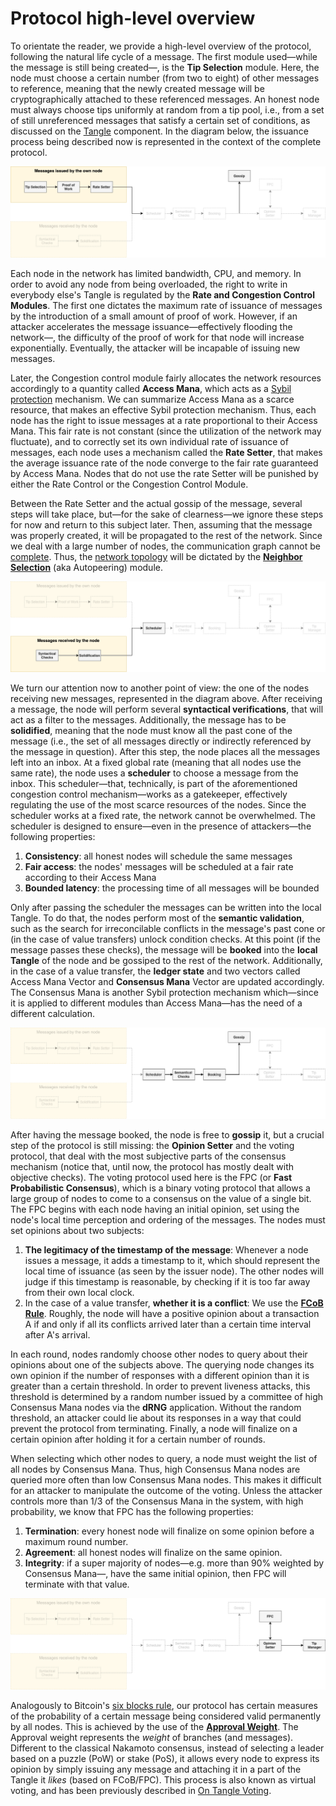 # Protocol high-level overview

To orientate the reader, we provide a high-level overview of the protocol, following the natural life cycle of a message. The first module used&mdash;while the message is still being created&mdash;, is the **Tip Selection** module. 
Here, the node must choose a certain number (from two to eight) of other messages to reference, meaning that the newly created message will be cryptographically attached to these referenced messages. 
An honest node must always choose tips uniformly at random from a tip pool, i.e., from a set of still unreferenced messages that satisfy a certain set of conditions, as discussed on the [Tangle](tangle.md) component. 
In the diagram below, the issuance process being described now is represented in the context of the complete protocol. 

![Protocol high-level overview](../../static/img/protocol_specification/Protocol_overview_own_message.png "Protocol high-level overview")

Each node in the network has limited bandwidth, CPU, and memory. In order to avoid any node from being overloaded, the right to write in everybody else's Tangle is regulated by the **Rate and Congestion Control Modules**. 
The first one dictates the maximum rate of issuance of messages by the introduction of a small amount of proof of work. 
However, if an attacker accelerates the message issuance&mdash;effectively flooding the network&mdash;, the difficulty of the proof of work for that node will increase exponentially. Eventually, the attacker will be incapable of issuing new messages. 

Later, the Congestion control module fairly allocates the network resources accordingly to a quantity called **Access Mana**, which acts as a [Sybil protection](https://en.wikipedia.org/wiki/Sybil_attack) mechanism. 
We can summarize Access Mana as a scarce resource, that makes an effective Sybil protection mechanism. Thus, each node has the right to issue messages at a rate proportional to their Access Mana. 
This fair rate is not constant (since the utilization of the network may fluctuate), and to correctly set its own individual rate of issuance of messages, each node uses a mechanism called the **Rate Setter**, that makes the average issuance rate of the node converge to the fair rate guaranteed by Access Mana. 
Nodes that do not use the rate Setter will be punished by either the Rate Control or the Congestion Control Module.

Between the Rate Setter and the actual gossip of the message, several steps will take place, but&mdash;for the sake of clearness&mdash;we ignore these steps for now and return to this subject later. 
Then, assuming that the message was properly created, it will be propagated to the rest of the network. 
Since we deal with a large number of nodes, the communication graph cannot be [complete](https://en.wikipedia.org/wiki/Complete_graph). 
Thus, the [network topology](https://en.wikipedia.org/wiki/Network_topology) will be dictated by the [**Neighbor Selection**](autopeering.md) (aka Autopeering) module. 


![Protocol Overview Received Message](../../static/img/protocol_specification/Protocol_overview_received_message.png "Protocol Overview Received Message")

We turn our attention now to another point of view: the one of the nodes receiving new messages, represented in the diagram above. 
After receiving a message, the node will perform several **syntactical verifications**, that will act as a filter to the messages. Additionally, the message has to be **solidified**, meaning that the node must know all the past cone of the message (i.e., the set of all messages directly or indirectly referenced by the message in question). 
After this step, the node places all the messages left into an inbox. At a fixed global rate (meaning that all nodes use the same rate), the node uses a **scheduler** to choose a message from the inbox. 
This scheduler&mdash;that, technically, is part of the aforementioned congestion control mechanism&mdash;works as a gatekeeper, effectively regulating the use of the most scarce resources of the nodes. 
Since the scheduler works at a fixed rate, the network cannot be overwhelmed. The scheduler is designed to ensure&mdash;even in the presence of attackers&mdash;the following properties:

1. **Consistency**: all honest nodes will schedule the same messages
2. **Fair access**: the nodes' messages will be scheduled at a fair rate according to their Access Mana
3. **Bounded latency**: the processing time of all messages will be bounded

Only after passing the scheduler the messages can be written into the local Tangle. To do that, the nodes perform most of the **semantic validation**, such as the search for irreconcilable conflicts in the message's past cone or (in the case of value transfers) unlock condition checks. 
At this point (if the message passes these checks), the message will be **booked** into the **local Tangle** of the node and be gossiped to the rest of the network. 
Additionally, in the case of a value transfer, the **ledger state** and two vectors called Access Mana Vector and **Consensus Mana** Vector are updated accordingly. 
The Consensus Mana is another Sybil protection mechanism which&mdash;since it is applied to different modules than Access Mana&mdash;has the need of a different calculation. 

![Protocol Overview Booking](../../static/img/protocol_specification/Protocol_overview_booking.png "Protocol Overview Booking")

After having the message booked, the node is free to **gossip** it, but a crucial step of the protocol is still missing: the **Opinion Setter** and the voting protocol, that deal with the most subjective parts of the consensus mechanism (notice that, until now, the protocol has mostly dealt with objective checks). 
The voting protocol used here is the FPC (or **Fast Probabilistic Consensus**), which is a binary voting protocol that allows a large group of nodes to come to a consensus on the value of a single bit. 
The FPC begins with each node having an initial opinion, set using the node's local time perception and ordering of the messages. The nodes must set opinions about two subjects: 

1. **The legitimacy of the timestamp of the message**: Whenever a node issues a message, it adds a timestamp to it, which should represent the local time of issuance (as seen by the issuer node). The other nodes will judge if this timestamp is reasonable, by checking if it is too far away from their own local clock.
2. In the case of a value transfer, **whether it is a conflict**: We use the [**FCoB Rule**](consensus_mechanism.md#fcob). Roughly, the node will have a positive opinion about a transaction A if and only if all its conflicts arrived later than a certain time interval after A's arrival. 

In each round, nodes randomly choose other nodes to query about their opinions about one of the subjects above. 
The querying node changes its own opinion if the number of responses with a different opinion than it is greater than a certain threshold. 
In order to prevent liveness attacks, this threshold is determined by a random number issued by a committee of high Consensus Mana nodes via the **dRNG** application. 
Without the random threshold, an attacker could lie about its responses in a way that could prevent the protocol from terminating. Finally, a node will finalize on a certain opinion after holding it for a certain number of rounds. 

When selecting which other nodes to query, a node must weight the list of all nodes by Consensus Mana. 
Thus, high Consensus Mana nodes are queried more often than low Consensus Mana nodes. This makes it difficult for an attacker to manipulate the outcome of the voting. 
Unless the attacker controls more than 1/3 of the Consensus Mana in the system, with high probability, we know that FPC has the following properties:

1. **Termination**: every honest node will finalize on some opinion before a maximum round number.
2. **Agreement**: all honest nodes will finalize on the same opinion.
3. **Integrity**: if a super majority of nodes&mdash;e.g. more than 90% weighted by Consensus Mana&mdash;, have the same initial opinion, then FPC will terminate with that value.

![Protocol Overview Consensus](../../static/img/protocol_specification/Protocol_overview_consensus.png "Protocol Overview Consensus")

Analogously to Bitcoin's [six blocks rule](https://en.bitcoin.it/wiki/Confirmation), our protocol has certain measures of the probability of a certain message being considered valid permanently by all nodes. 
This is achieved by the use of the [**Approval Weight**](consensus_mechanism.md#approval-weight-aw). 
The Approval weight represents the *weight* of branches (and messages). 
Different to the classical Nakamoto consensus, instead of selecting a leader based on a puzzle (PoW) or stake (PoS), it allows every node to express its opinion by simply issuing any message and attaching it in a part of the Tangle it *likes* (based on FCoB/FPC). 
This process is also known as virtual voting, and has been previously described in [On Tangle Voting](https://medium.com/@hans_94488/a-new-consensus-the-tangle-multiverse-part-1-da4cb2a69772). 

